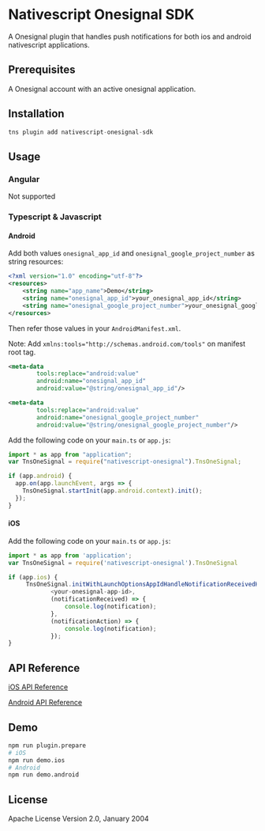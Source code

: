 # Nativescript Onesignal SDK

A Onesignal plugin that handles push notifications for both ios and android nativescript applications.

## Prerequisites

A Onesignal account with an active onesignal application.

## Installation

```javascript
tns plugin add nativescript-onesignal-sdk
```

## Usage

### Angular

Not supported

### Typescript & Javascript

#### Android

Add both values `onesignal_app_id` and `onesignal_google_project_number` as string resources:

```xml
<?xml version="1.0" encoding="utf-8"?>
<resources>
    <string name="app_name">Demo</string>
    <string name="onesignal_app_id">your_onesignal_app_id</string>
    <string name="onesignal_google_project_number">your_onesignal_google_project_number</string>
</resources>
```

Then refer those values in your `AndroidManifest.xml`.

Note: Add `xmlns:tools="http://schemas.android.com/tools"` on manifest root tag.

```xml
<meta-data
		tools:replace="android:value"
        android:name="onesignal_app_id"
        android:value="@string/onesignal_app_id"/>

<meta-data
        tools:replace="android:value"
        android:name="onesignal_google_project_number"
        android:value="@string/onesignal_google_project_number"/>
```

Add the following code on your `main.ts` or `app.js`:

```typescript
import * as app from "application";
var TnsOneSignal = require("nativescript-onesignal").TnsOneSignal;

if (app.android) {
  app.on(app.launchEvent, args => {
    TnsOneSignal.startInit(app.android.context).init();
  });
}
```

#### iOS

Add the following code on your `main.ts` or `app.js`:

```typescript
import * as app from 'application';
var TnsOneSignal = require('nativescript-onesignal').TnsOneSignal

if (app.ios) {
     TnsOneSignal.initWithLaunchOptionsAppIdHandleNotificationReceivedHandleNotificationActionSettings({},
            <your-onesignal-app-id>,
            (notificationReceived) => {
                console.log(notification);
            },
            (notificationAction) => {
                console.log(notification);
            });
}
```

## API Reference

[iOS API Reference](https://documentation.onesignal.com/docs/ios-sdk-api)

[Android API Reference](https://documentation.onesignal.com/docs/android-sdk-api)

## Demo

```bash
npm run plugin.prepare
# iOS
npm run demo.ios
# Android
npm run demo.android
```

## License

Apache License Version 2.0, January 2004
